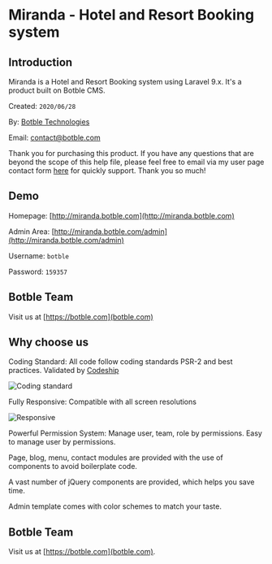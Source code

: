 # Miranda - Hotel and Resort Booking system

## Introduction

Miranda is a Hotel and Resort Booking system using Laravel 9.x. It's a product built on Botble CMS.

Created: `2020/06/28`

By: [Botble Technologies](https://botble.com)

Email: [contact@botble.com](mailto:contact@botble.com)

Thank you for purchasing this product. If you have any questions that are beyond the scope of this help file,
please feel free to email via my user page contact form [here](https://codecanyon.net.net/user/botble) for quickly
support. Thank you so much!

## Demo

Homepage: [http://miranda.botble.com](http://miranda.botble.com)

Admin Area: [http://miranda.botble.com/admin](http://miranda.botble.com/admin)

Username: `botble`

Password: `159357`

## Botble Team

Visit us at [https://botble.com](botble.com)

## Why choose us

Coding Standard: All code follow coding standards PSR-2 and best practices. Validated
by [Codeship](https://codeship.com)

![Coding standard](https://botble.com/storage/envato/codeship.png)

Fully Responsive: Compatible with all screen resolutions

![Responsive](https://botble.com/storage/envato/responsive.png)

Powerful Permission System: Manage user, team, role by permissions. Easy to manage user by permissions.

Page, blog, menu, contact modules are provided with the use of components to avoid boilerplate code.

A vast number of jQuery components are provided, which helps you save time.

Admin template comes with color schemes to match your taste.

## Botble Team

Visit us at [https://botble.com](botble.com).
